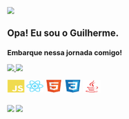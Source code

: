 <img src="https://i.imgur.com/2m52MqH.png"/>

## Opa! Eu sou o Guilherme.

### Embarque nessa jornada comigo!

<div>

<a href="https://github.com/ribsgui">
<img height="160em" src="https://github-readme-stats.vercel.app/api?username=ribsgui&show_icons=true&theme=tokyonight"/>
<img height="160em" src="https://github-readme-stats.vercel.app/api/top-langs/?username=ribsgui&hide_progress=true&theme=tokyonight"/>

</div>

<div style="display: inline-block"><br>
<img align="center" alt="ribsgui-Js" height="30" width="40" src="https://raw.githubusercontent.com/devicons/devicon/master/icons/javascript/javascript-plain.svg">
<img align="center" alt="ribsgui-Js" height="30" width="40" src="https://raw.githubusercontent.com/devicons/devicon/master/icons/react/react-original.svg">
<img align="center" alt="ribsgui-Js" height="30" width="40" src="https://raw.githubusercontent.com/devicons/devicon/master/icons/html5/html5-original.svg">
<img align="center" alt="ribsgui-Js" height="30" width="40" src="https://raw.githubusercontent.com/devicons/devicon/master/icons/css3/css3-original.svg">
<img align="center" alt="ribsgui-Js" height="30" width="40" src="https://raw.githubusercontent.com/devicons/devicon/master/icons/java/java-plain.svg">
</div>

##

<div>
<a href="mailto:grda.guilherme@gmail.com" target="_blank"><img src="https://img.shields.io/badge/Gmail-D14836?style=for-the-badge&logo=gmail&logoColor=white" target="_blank"/></a>
<a href="https://www.linkedin.com/in/ribsgui/" target="_blank"><img src="https://img.shields.io/badge/LinkedIn-0077B5?style=for-the-badge&logo=linkedin&logoColor=white" target="_blank"/></a>
</div>
